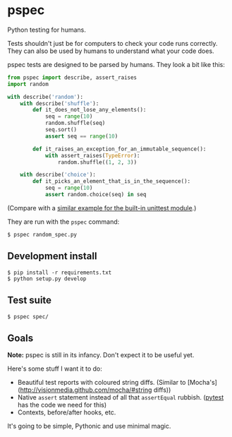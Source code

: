 pspec
=====

Python testing for humans.

Tests shouldn't just be for computers to check your code runs correctly. They can also be used by humans to understand what your code does.

pspec tests are designed to be parsed by humans. They look a bit like this:

```python
from pspec import describe, assert_raises
import random

with describe('random'):
    with describe('shuffle'):
        def it_does_not_lose_any_elements():
            seq = range(10)
            random.shuffle(seq)
            seq.sort()
            assert seq == range(10)

        def it_raises_an_exception_for_an_immutable_sequence():
            with assert_raises(TypeError):
                random.shuffle((1, 2, 3))

    with describe('choice'):
        def it_picks_an_element_that_is_in_the_sequence():
            seq = range(10)
            assert random.choice(seq) in seq
```

(Compare with a [similar example for the built-in unittest module](http://docs.python.org/library/unittest.html#basic-example).)

They are run with the `pspec` command:

    $ pspec random_spec.py



Development install
-------------------

    $ pip install -r requirements.txt
    $ python setup.py develop

Test suite
----------

    $ pspec spec/

Goals
-----

**Note:** pspec is still in its infancy. Don't expect it to be useful yet. 

Here's some stuff I want it to do:

 - Beautiful test reports with coloured string diffs. (Similar to [Mocha's](http://visionmedia.github.com/mocha/#string diffs))
 - Native ``assert`` statement instead of all that ``assertEqual`` rubbish. ([pytest](http://pytest.org/) has the code we need for this)
 - Contexts, before/after hooks, etc.

It's going to be simple, Pythonic and use minimal magic.


